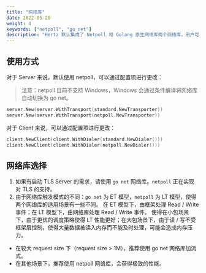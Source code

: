 ```yaml
---
title: "网络库"
date: 2022-05-20
weight: 4
keywords: ["netpoll", "go net"]
description: "Hertz 默认集成了 Netpoll 和 Golang 原生网络库两个网络库，用户可以根据自己的场景选择合适的网络库以达到最佳性能。"
---
```


## 使用方式

对于 Server 来说，默认使用 netpoll，可以通过配置项进行更改：

> 注意：netpoll 目前不支持 Windows，Windows 会通过条件编译将网络库自动切换为 go net。

```go
server.New(server.WithTransport(standard.NewTransporter))
server.New(server.WithTransport(netpoll.NewTransporter))
```

对于 Client 来说，可以通过配置项进行更改：

```go
client.NewClient(client.WithDialer(standard.NewDialer()))
client.NewClient(client.WithDialer(netpoll.NewDialer()))
```

## 网络库选择

1. 如果有启动 TLS Server 的需求，请使用 `go net` 网络库。`netpoll` 正在实现对 TLS 的支持。
2. 由于网络库触发模式的不同：`go net` 为 ET 模型，`netpoll` 为 LT 模型，使得两个网络库的适用场景有一些不同。
   在 ET 模型下，由框架处理 Read / Write 事件；在 LT 模型下，由网络库处理 Read / Write 事件。
   使得在小包场景下，由于更优的调度策略使得 LT 性能更好；在大包场景下，由于读 / 写不受框架层控制，使得大量数据被读入内存而不能及时处理，可能会造成内存压力。

- 在较大 request size 下（request size > 1M），推荐使用 go net 网络库加流式。
- 在其他场景下，推荐使用 netpoll 网络库，会获得极致的性能。
